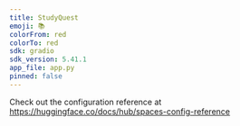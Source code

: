 ```yaml
---
title: StudyQuest
emoji: 📚
colorFrom: red
colorTo: red
sdk: gradio
sdk_version: 5.41.1
app_file: app.py
pinned: false
---
```


Check out the configuration reference at https://huggingface.co/docs/hub/spaces-config-reference
